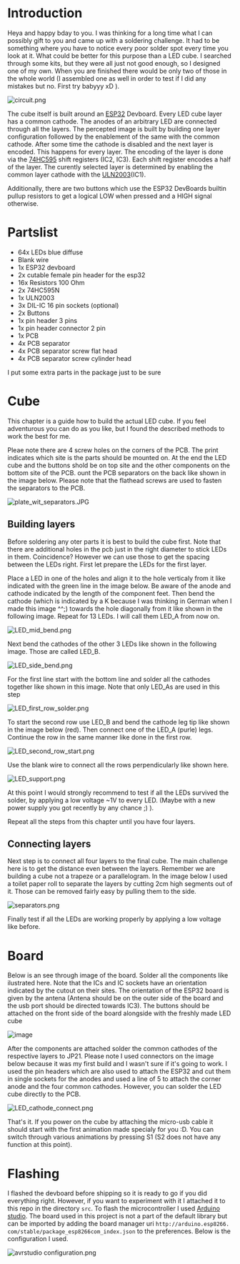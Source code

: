 # Introduction

Heya and happy bday to you. I was thinking for a long time what I can possibly gift to you and came up with a 
soldering challenge. It had to be something where you have to notice every poor solder spot every time you look at 
it. What could be better for this purpose than a LED cube. I searched through some kits, but they were all just 
not good enough, so I designed one of my own. When you are finished there would be only two of those in the whole 
world (I assembled one as well in order to test if I did any mistakes but no. First try babyyy xD ).

![circuit.png](img/circuit.png)

The cube itself is built around an [ESP32](https://www.az-delivery.de/en/products/esp32-developmentboard) Devboard. 
Every LED cube layer has a common cathode. The anodes of an arbitrary LED are connected through all the 
layers. The percepted image is built by building one layer configuration followed by the enablement of the same with 
the common cathode. After some time the cathode is disabled and the next layer is encoded. This happens for every 
layer. The encoding of the layer is done via the [74HC595](https://www.sparkfun.com/datasheets/IC/SN74HC595.pdf) 
shift registers (IC2, IC3). Each shift register encodes a half of the layer. The curently selected layer is 
determined by enabling the common layer cathode with the [ULN2003](https://en.wikipedia.org/wiki/ULN2003A)(IC1).

Additionally, there are two buttons which use the ESP32 DevBoards builtin pullup resistors to get a logical LOW when 
pressed and a HIGH signal otherwise.

# Partslist
 - 64x LEDs blue diffuse 
 - Blank wire
 - 1x ESP32 devboard
 - 2x cutable female pin header for the esp32
 - 16x Resistors 100 Ohm
 - 2x 74HC595N
 - 1x ULN2003
 - 3x DIL-IC 16 pin sockets (optional)
 - 2x Buttons
 - 1x pin header 3 pins
 - 1x pin header connector 2 pin
 - 1x PCB
 - 4x PCB separator
 - 4x PCB separator screw flat head
 - 4x PCB separator screw cylinder head

 I put some extra parts in the package just to be sure
# Cube
This chapter is a guide how to build the actual LED cube. If you feel adventurous you can do as you like, but I 
found the described methods to work the best for me.

Pleae note there are 4 screw holes on the corners of the PCB. The print indicates which site is the parts should be 
mounted on. At the end the LED cube and the buttons shold be on top site and the other components on the bottom site 
of the PCB. ount the PCB separators on the back like shown in the image below. Please note that the flathead screws 
are used to fasten the separators to the PCB.

![plate_wit_separators.JPG](img/plate_with_separators.JPG)
## Building layers
Before soldering any oter parts it is best to build the cube first. Note that there are additional holes in the pcb 
just in the right diameter to stick LEDs in them. Coincidence? However we can use those to get the spacing between 
the LEDs right. First let prepare the LEDs for the first layer.

Place a LED in one of the holes and align it to the hole verticaly from it like indicated with the green line in the 
image below. Be aware of the anode and cathode indicated by the length of the component feet. Then bend the cathode 
(which is indicated by a K because I was thinking in German when I made this image ^^;) towards the hole diagonally 
from it like shown in the following image. Repeat for 13 LEDs. I will call them LED_A from now on.

![LED_mid_bend.png](img/LED_mid_bend.png)

Next bend the cathodes of the other 3 LEDs like shown in the following image. Those are called LED_B.

![LED_side_bend.png](img/LED_side_bend.png)

For the first line start with the bottom line and solder all the cathodes together like shown in this image. Note 
that only LED_As are used in this step 

![LED_first_row_solder.png](img/LED_first_row_solder.png)

To start the second row use LED_B and bend the cathode leg tip like shown in the image below (red). Then connect one 
of the LED_A (purle) legs. Continue the row in the same manner like done in the first row.

![LED_second_row_start.png](img/LED_second_row_start.png)

Use the blank wire to connect all the rows perpendicularly like shown here.

![LED_support.png](img/LED_support.png)

At this point I would strongly recommend to test if all the LEDs survived the solder, by applying a low voltage ~1V 
to every LED. (Maybe with a new power supply you got recently by any chance ;) ).  

Repeat all the steps from this chapter until you have four layers.

## Connecting layers

Next step is to connect all four layers to the final cube. The main challenge here is to get the distance even 
between the layers. Remember we are building a cube not a trapeze or a parallelogram. In the image below I used a 
toilet paper roll  to separate the layers by cutting 2cm high segments out of it. Those can be removed fairly easy 
by pulling them to the side.

![separators.png](img/separators.png)

Finally test if all the LEDs are working properly by applying a low voltage like before.

# Board
Below is an see through image of the board. Solder all the components like ilustrated here. Note that the ICs and IC 
sockets have an orientation indicated by the cutout on their sites. The orientation of the ESP32 board is given by 
the antena (Antena should be on the outer side of the board and the usb port should be directed towards IC3). The 
buttons should be attached on the front side of the board alongside with the freshly made LED cube  

![image](img/wiring.png)

After the components are attached solder the common cathodes of the respective layers to JP21. Please note I used 
connectors on the image below because it was my first build and I wasn't sure if it's going to work. I used the pin 
headers which are also used to attach the ESP32 and cut them in single sockets for the anodes and used a line of 5 
to attach the corner anode and the four common cathodes. However, you can solder the LED cube directly to the PCB. 

![LED_cathode_connect.png](img/LED_cathode_connect.png)

That's it. If you power on the cube by attaching the micro-usb cable it should start with the first animation made 
specialy for you :D. You can switch through various animations by pressing S1 (S2 does not have any function at this 
point). 

# Flashing

I flashed the devboard before shipping so it is ready to go if you did everything right. However, if you want to 
experiment with it I attached it to this repo in the directory `src`. To flash the microcontroller I used [Arduino 
studio](https://www.arduino.cc/en/software). The board used in this project is not a part of the default 
library but can be imported by adding the board manager uri `http://arduino.esp8266.
com/stable/package_esp8266com_index.json` to the preferences. Below is the configuration I used. 

![avrstudio configuration.png](img/avrstudio_configuration.png)



